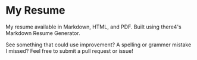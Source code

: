 My Resume
======

My resume available in Markdown, HTML, and PDF. Built using there4's Markdown Resume Generator.

See something that could use improvement? A spelling or grammer mistake I missed? Feel free to submit a pull request or issue!